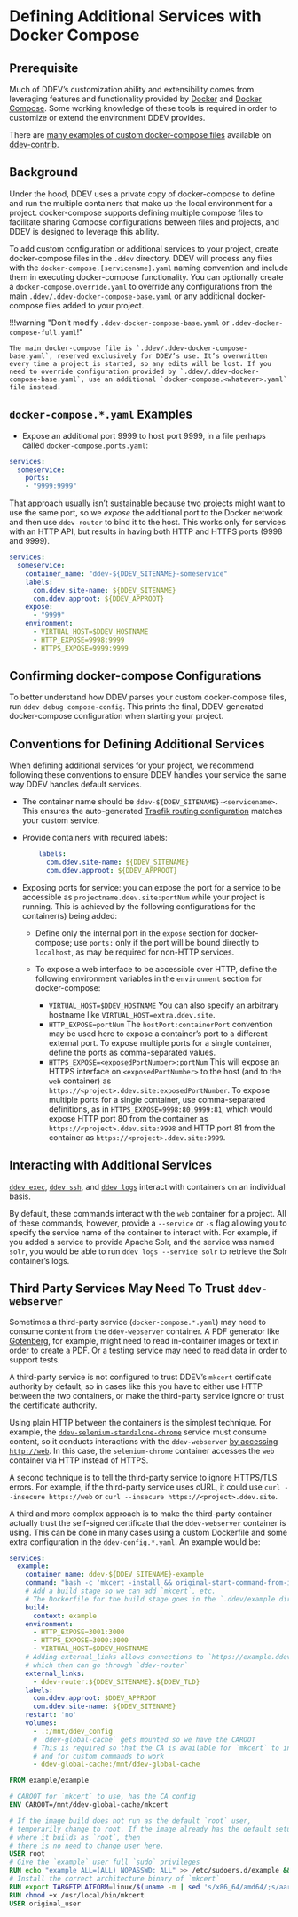 # Defining Additional Services with Docker Compose

## Prerequisite

Much of DDEV’s customization ability and extensibility comes from leveraging features and functionality provided by [Docker](https://docs.docker.com/) and [Docker Compose](https://docs.docker.com/compose/overview/). Some working knowledge of these tools is required in order to customize or extend the environment DDEV provides.

There are [many examples of custom docker-compose files](https://github.com/ddev/ddev-contrib#additional-services-added-via-docker-composeserviceyaml) available on [ddev-contrib](https://github.com/ddev/ddev-contrib).

## Background

Under the hood, DDEV uses a private copy of docker-compose to define and run the multiple containers that make up the local environment for a project. docker-compose supports defining multiple compose files to facilitate sharing Compose configurations between files and projects, and DDEV is designed to leverage this ability.

To add custom configuration or additional services to your project, create docker-compose files in the `.ddev` directory. DDEV will process any files with the `docker-compose.[servicename].yaml` naming convention and include them in executing docker-compose functionality. You can optionally create a `docker-compose.override.yaml` to override any configurations from the main `.ddev/.ddev-docker-compose-base.yaml` or any additional docker-compose files added to your project.

!!!warning "Don’t modify `.ddev-docker-compose-base.yaml` or `.ddev-docker-compose-full.yaml`!"

    The main docker-compose file is `.ddev/.ddev-docker-compose-base.yaml`, reserved exclusively for DDEV’s use. It’s overwritten every time a project is started, so any edits will be lost. If you need to override configuration provided by `.ddev/.ddev-docker-compose-base.yaml`, use an additional `docker-compose.<whatever>.yaml` file instead.

## `docker-compose.*.yaml` Examples

* Expose an additional port 9999 to host port 9999, in a file perhaps called `docker-compose.ports.yaml`:

```yaml
services:
  someservice:
    ports:
    - "9999:9999"
```

That approach usually isn’t sustainable because two projects might want to use the same port, so we *expose* the additional port to the Docker network and then use `ddev-router` to bind it to the host. This works only for services with an HTTP API, but results in having both HTTP and HTTPS ports (9998 and 9999).

```yaml
services:
  someservice:
    container_name: "ddev-${DDEV_SITENAME}-someservice"
    labels:
      com.ddev.site-name: ${DDEV_SITENAME}
      com.ddev.approot: ${DDEV_APPROOT}
    expose:
      - "9999"
    environment:
      - VIRTUAL_HOST=$DDEV_HOSTNAME
      - HTTP_EXPOSE=9998:9999
      - HTTPS_EXPOSE=9999:9999
```

## Confirming docker-compose Configurations

To better understand how DDEV parses your custom docker-compose files, run `ddev debug compose-config`. This prints the final, DDEV-generated docker-compose configuration when starting your project.

## Conventions for Defining Additional Services

When defining additional services for your project, we recommend following these conventions to ensure DDEV handles your service the same way DDEV handles default services.

* The container name should be `ddev-${DDEV_SITENAME}-<servicename>`. This ensures the auto-generated [Traefik routing configuration](./traefik-router.md#project-traefik-configuration) matches your custom service.
* Provide containers with required labels:

    ```yaml
        labels:
          com.ddev.site-name: ${DDEV_SITENAME}
          com.ddev.approot: ${DDEV_APPROOT}
    ```

* Exposing ports for service: you can expose the port for a service to be accessible as `projectname.ddev.site:portNum` while your project is running. This is achieved by the following configurations for the container(s) being added:

    * Define only the internal port in the `expose` section for docker-compose; use `ports:` only if the port will be bound directly to `localhost`, as may be required for non-HTTP services.

    * To expose a web interface to be accessible over HTTP, define the following environment variables in the `environment` section for docker-compose:

        * `VIRTUAL_HOST=$DDEV_HOSTNAME` You can also specify an arbitrary hostname like `VIRTUAL_HOST=extra.ddev.site`.
        * `HTTP_EXPOSE=portNum` The `hostPort:containerPort` convention may be used here to expose a container’s port to a different external port. To expose multiple ports for a single container, define the ports as comma-separated values.
        * `HTTPS_EXPOSE=<exposedPortNumber>:portNum` This will expose an HTTPS interface on `<exposedPortNumber>` to the host (and to the `web` container) as `https://<project>.ddev.site:exposedPortNumber`. To expose multiple ports for a single container, use comma-separated definitions, as in `HTTPS_EXPOSE=9998:80,9999:81`, which would expose HTTP port 80 from the container as `https://<project>.ddev.site:9998` and HTTP port 81 from the container as `https://<project>.ddev.site:9999`.

## Interacting with Additional Services

[`ddev exec`](../usage/commands.md#exec), [`ddev ssh`](../usage/commands.md#ssh), and [`ddev logs`](../usage/commands.md#logs) interact with containers on an individual basis.

By default, these commands interact with the `web` container for a project. All of these commands, however, provide a `--service` or `-s` flag allowing you to specify the service name of the container to interact with. For example, if you added a service to provide Apache Solr, and the service was named `solr`, you would be able to run `ddev logs --service solr` to retrieve the Solr container’s logs.

## Third Party Services May Need To Trust `ddev-webserver`

Sometimes a third-party service (`docker-compose.*.yaml`) may need to consume content from the `ddev-webserver` container. A PDF generator like [Gotenberg](https://github.com/gotenberg/gotenberg), for example, might need to read in-container images or text in order to create a PDF. Or a testing service may need to read data in order to support tests.

A third-party service is not configured to trust DDEV’s `mkcert` certificate authority by default, so in cases like this you have to either use HTTP between the two containers, or make the third-party service ignore or trust the certificate authority.

Using plain HTTP between the containers is the simplest technique. For example, the [`ddev-selenium-standalone-chrome`](https://github.com/ddev/ddev-selenium-standalone-chrome) service must consume content, so it conducts interactions with the `ddev-webserver` [by accessing `http://web`](https://github.com/ddev/ddev-selenium-standalone-chrome/blob/main/config.selenium-standalone-chrome.yaml#L17). In this case, the `selenium-chrome` container accesses the `web` container via HTTP instead of HTTPS.

A second technique is to tell the third-party service to ignore HTTPS/TLS errors. For example, if the third-party service uses cURL, it could use `curl --insecure https://web` or `curl --insecure https://<project>.ddev.site`.

A third and more complex approach is to make the third-party container actually trust the self-signed certificate that the `ddev-webserver` container is using. This can be done in many cases using a custom Dockerfile and some extra configuration in the `ddev-config.*.yaml`. An example would be:

```yaml
services:
  example:
    container_name: ddev-${DDEV_SITENAME}-example
    command: "bash -c 'mkcert -install && original-start-command-from-image'"
    # Add a build stage so we can add `mkcert`, etc.
    # The Dockerfile for the build stage goes in the `.ddev/example directory` here
    build:
      context: example
    environment:
      - HTTP_EXPOSE=3001:3000
      - HTTPS_EXPOSE=3000:3000
      - VIRTUAL_HOST=$DDEV_HOSTNAME
    # Adding external_links allows connections to `https://example.ddev.site`,
    # which then can go through `ddev-router`
    external_links:
      - ddev-router:${DDEV_SITENAME}.${DDEV_TLD}
    labels:
      com.ddev.approot: $DDEV_APPROOT
      com.ddev.site-name: ${DDEV_SITENAME}
    restart: 'no'
    volumes:
      - .:/mnt/ddev_config
      # `ddev-global-cache` gets mounted so we have the CAROOT
      # This is required so that the CA is available for `mkcert` to install
      # and for custom commands to work
      - ddev-global-cache:/mnt/ddev-global-cache
```

```Dockerfile
FROM example/example

# CAROOT for `mkcert` to use, has the CA config
ENV CAROOT=/mnt/ddev-global-cache/mkcert

# If the image build does not run as the default `root` user,
# temporarily change to root. If the image already has the default setup
# where it builds as `root`, then
# there is no need to change user here.
USER root
# Give the `example` user full `sudo` privileges
RUN echo "example ALL=(ALL) NOPASSWD: ALL" >> /etc/sudoers.d/example && chmod 0440 /etc/sudoers.d/example
# Install the correct architecture binary of `mkcert`
RUN export TARGETPLATFORM=linux/$(uname -m | sed 's/x86_64/amd64/;s/aarch64/arm64/') && mkdir -p /usr/local/bin && curl --fail -JL -s -o /usr/local/bin/mkcert "https://dl.filippo.io/mkcert/latest?for=${TARGETPLATFORM}"
RUN chmod +x /usr/local/bin/mkcert
USER original_user
```

